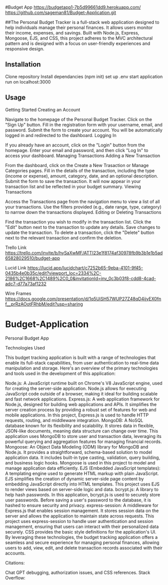 
#Budget App
https://budgetapp1-7b5d99661dd9.herokuapp.com/
https://github.com/sageman81/Budget-Application.git


##The Personal Budget Tracker is a full-stack web application designed to help individuals manage their personal finances. It allows users monitor their income, expenses, and savings. Built with Node.js, Express, Mongoose, EJS, and CSS, this project adheres to the MVC architectural pattern and is designed with a focus on user-friendly experiences and responsive design.


## Installation
Clone repository
Install dependancies (npm init)
set up .env
start application
run on localhost:3000



## Usage

Getting Started
Creating an Account

Navigate to the homepage of the Personal Budget Tracker.
Click on the "Sign Up" button.
Fill in the registration form with your username, email, and password.
Submit the form to create your account. You will be automatically logged in and redirected to the dashboard.
Logging In

If you already have an account, click on the "Login" button from the homepage.
Enter your email and password, and then click "Log In" to access your dashboard.
Managing Transactions
Adding a New Transaction

From the dashboard, click on the Create a New Trasaction or Manage Categories pages.
Fill in the details of the transaction, including the type (income or expense), amount, category, date, and an optional description.
Submit the form to save the transaction. It will now appear in your transaction list and be reflected in your budget summary.
Viewing Transactions

Access the Transactions page from the navigation menu to view a list of all your transactions.
Use the filters provided (e.g., date range, type, category) to narrow down the transactions displayed.
Editing or Deleting Transactions

Find the transaction you wish to modify in the transaction list.
Click the "Edit" button next to the transaction to update any details. Save changes to update the transaction.
To delete a transaction, click the "Delete" button next to the relevant transaction and confirm the deletion.







Trello Link
https://trello.com/invite/b/hySaXwMF/ATTI23e1f8174af30978fb9b3b1e1b5ad65828029510/budget-app


Lucid Link
https://lucid.app/lucidchart/c7252b65-9eba-4101-9f45-0435b4e0b35c/edit?viewport_loc=2334%2C-2186%2C1668%2C1489%2C0_0&invitationId=inv_0c3b03f8-cdd8-4cad-adc7-d77a73af1232


Wire Frames 
https://docs.google.com/presentation/d/1q5UiSH57WUP27Z48qD4ijyEX0fnf__prRzAOotFRhbM/edit?usp=sharing










# Budget-Application
Personal Budget App


Technologies Used

This budget tracking application is built with a range of technologies that enable its full-stack capabilities, from user authentication to real-time data manipulation and storage. Here's an overview of the primary technologies and tools used in the development of this application:

Node.js: A JavaScript runtime built on Chrome's V8 JavaScript engine, used for creating the server-side application. Node.js allows for executing JavaScript code outside of a browser, making it ideal for building scalable and fast network applications.
Express.js: A web application framework for Node.js, designed for building web applications and APIs. It simplifies the server creation process by providing a robust set of features for web and mobile applications. In this project, Express.js is used to handle HTTP requests, routing, and middleware integration.
MongoDB: A NoSQL database known for its flexibility and scalability. It stores data in flexible, JSON-like documents, meaning data structure can change over time. This application uses MongoDB to store user and transaction data, leveraging its powerful querying and aggregation features for managing financial records.
Mongoose: An Object Data Modeling (ODM) library for MongoDB and Node.js. It provides a straightforward, schema-based solution to model application data. It includes built-in type casting, validation, query building, and business logic hooks. Mongoose is used in this project to model and manage application data efficiently.
EJS (Embedded JavaScript templates): A templating engine used to generate HTML markup with plain JavaScript. EJS simplifies the creation of dynamic server-side page content by embedding JavaScript directly into HTML templates. This project uses EJS to render views based on server-side logic and data.
bcrypt.js: A library to help hash passwords. In this application, bcrypt.js is used to securely store user passwords. Before saving a user's password to the database, it is hashed to ensure security and privacy.
express-session: A middleware for Express.js that enables session management. It stores session data on the server and allows the application to maintain state across requests. This project uses express-session to handle user authentication and session management, ensuring that users can interact with their personalized data securely.
CSS provides the basic style definitions for the application's UI.
By leveraging these technologies, the budget tracking application offers a seamless and secure experience for managing personal finances, allowing users to add, view, edit, and delete transaction records associated with their accounts.



Citations:

Chat GPT debugging, authorization issues, and CSS references.
Stack Overflow: 